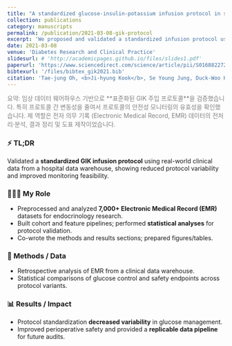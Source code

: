 ```yaml
---
title: "A standardized glucose-insulin-potassium infusion protocol in surgical patients: Use of real clinical data from a clinical data warehouse"
collection: publications
category: manuscripts
permalink: /publication/2021-03-08-gik-protocol
excerpt: 'We proposed and validated a standardized infusion protocol using real-world clinical data from a hospital data warehouse. This work highlights how large-scale clinical datasets can support practical decision-making in surgery.'
date: 2021-03-08
venue: 'Diabetes Research and Clinical Practice'
slidesurl: # 'http://academicpages.github.io/files/slides1.pdf'
paperurl: 'https://www.sciencedirect.com/science/article/pii/S0168822721001091'
bibtexurl: '/files/bibtex_gik2021.bib'
citation: 'Tae-jung Oh, <b>Ji-hyung Kook</b>, Se Young Jung, Duck-Woo Kim, Sung Hee Choi, Hong Bin Kim, Hak Chul Jang (2021). &quot;A standardized glucose-insulin-potassium infusion protocol in surgical patients: Use of real clinical data from a clinical data warehouse.&quot; <i>Diabetes Research and Clinical Practice</i>, 174:108756.'
---
```


<span style="color:gray">
요약: 임상 데이터 웨어하우스 기반으로 **표준화된 GIK 주입 프로토콜**을 검증했습니다. 특히 프로토콜 간 변동성을 줄여서 프로토콜의 안전성 모니터링의 유효성을 확인했습니다. 제 역할은 전자 의무 기록 (Electronic Medical Record, EMR) 데이터의 전처리·분석, 결과 정리 및 도표 제작이었습니다.
</span>

### ⚡️ TL;DR
Validated a **standardized GIK infusion protocol** using real-world clinical data from a hospital data warehouse, showing reduced protocol variability and improved monitoring feasibility.

### 👩🏻‍💻 My Role
- Preprocessed and analyzed **7,000+ Electronic Medical Record (EMR)** datasets for endocrinology research.  
- Built cohort and feature pipelines; performed **statistical analyses** for protocol validation.  
- Co-wrote the methods and results sections; prepared figures/tables.

### 🧪 Methods / Data
- Retrospective analysis of EMR from a clinical data warehouse. 
- Statistical comparisons of glucose control and safety endpoints across protocol variants.

### 📊 Results / Impact
- Protocol standardization **decreased variability** in glucose management.  
- Improved perioperative safety and provided a **replicable data pipeline** for future audits.
